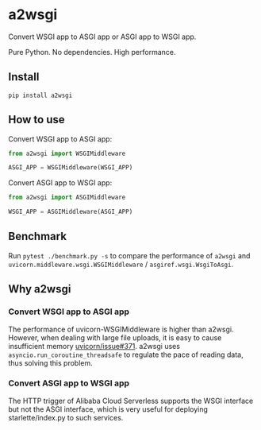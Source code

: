 # a2wsgi

Convert WSGI app to ASGI app or ASGI app to WSGI app.

Pure Python. No dependencies. High performance.

## Install

```
pip install a2wsgi
```

## How to use

Convert WSGI app to ASGI app:

```python
from a2wsgi import WSGIMiddleware

ASGI_APP = WSGIMiddleware(WSGI_APP)
```

Convert ASGI app to WSGI app:

```python
from a2wsgi import ASGIMiddleware

WSGI_APP = ASGIMiddleware(ASGI_APP)
```

## Benchmark

Run `pytest ./benchmark.py -s` to compare the performance of `a2wsgi` and `uvicorn.middleware.wsgi.WSGIMiddleware` / `asgiref.wsgi.WsgiToAsgi`.

## Why a2wsgi

### Convert WSGI app to ASGI app

The performance of uvicorn-WSGIMiddleware is higher than a2wsgi. However, when dealing with large file uploads, it is easy to cause insufficient memory [uvicorn/issue#371](https://github.com/encode/uvicorn/issues/371). a2wsgi uses `asyncio.run_coroutine_threadsafe` to regulate the pace of reading data, thus solving this problem.

### Convert ASGI app to WSGI app

The HTTP trigger of Alibaba Cloud Serverless supports the WSGI interface but not the ASGI interface, which is very useful for deploying starlette/index.py to such services.
